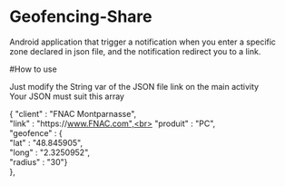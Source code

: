 # Geofencing-Share
Android application that trigger a notification when you enter a specific zone declared in json file, and the notification redirect you to a link.

#How to use 

Just modify the String var of the JSON file link on the main activity<br>
Your JSON must suit this array <br>

{
	"client" : "FNAC Montparnasse",<br>
	"link" : "https:\/\/www.FNAC.com",<br>
	"produit" : "PC",<br>
	"geofence" : {<br>
		"lat" : "48.845905",<br>
		"long" : "2.3250952",<br>
		"radius" : "30"}<br>
   }, <br>
